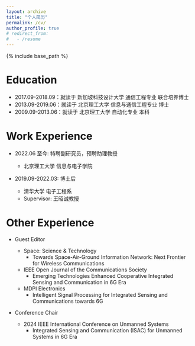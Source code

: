 ```yaml
---
layout: archive
title: "个人简历"
permalink: /cv/
author_profile: true
# redirect_from:
#   - /resume
---
```


{% include base_path %}

Education
======
* 2017.09-2018.09：就读于 新加坡科技设计大学 通信工程专业 联合培养博士
* 2013.09-2019.06：就读于 北京理工大学 信息与通信工程专业 博士
* 2009.09-2013.06：就读于 北京理工大学 自动化专业 本科

Work Experience
======
* 2022.06 至今: 特聘副研究员，预聘助理教授
  * 北京理工大学 信息与电子学院

* 2019.09-2022.03: 博士后
  * 清华大学 电子工程系
  * Supervisor: 王昭诚教授


Other Experience
======
* Guest Editor
  * Space: Science & Technology 
    * Towards Space-Air-Ground Information Network: Next Frontier for Wireless Communications
  * IEEE Open Journal of the Communications Society 
    * Emerging Technologies Enhanced Cooperative Integrated Sensing and Communication in 6G Era
  * MDPI Electronics
    * Intelligent Signal Processing for Integrated Sensing and Communications towards 6G

* Conference Chair
  * 2024 IEEE International Conference on Unmanned Systems 
    * Integrated Sensing and Communication (ISAC) for Unmanned Systems in 6G Era


